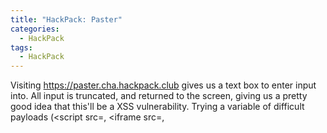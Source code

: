 ```yaml
---
title: "HackPack: Paster"
categories:
  - HackPack
tags:
  - HackPack
---
```



Visiting https://paster.cha.hackpack.club gives us a text box to enter input into. All input is truncated, and returned to the screen, giving us a pretty good idea that this'll be a XSS vulnerability. Trying a variable of difficult payloads (<script src=, <iframe src=, <script>alert('123') etc) shows that these are all too long, and are truncated.

However, we can use a super short payload to trigger an alert:

```
<svg/onload=alert(1)>
```

Using this payload, we get an alert with the flag!

**flag{x55_i5Nt_7hA7_bAD_R1Gh7?}**
